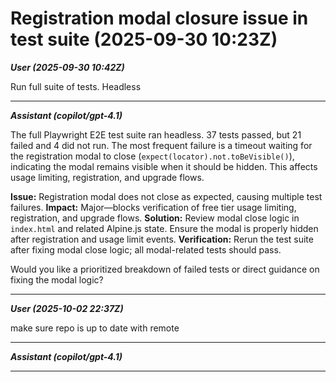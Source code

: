 <!-- Generated by SpecStory -->

<!-- vscode Session 52c2a01c-39ff-4fef-a250-e25daacb8d60 (2025-09-30 10:23Z) -->

# Registration modal closure issue in test suite (2025-09-30 10:23Z)

_**User (2025-09-30 10:42Z)**_

Run full suite of tests. Headless

---

_**Assistant (copilot/gpt-4.1)**_

The full Playwright E2E test suite ran headless. 37 tests passed, but 21 failed and 4 did not run. The most frequent failure is a timeout waiting for the registration modal to close (`expect(locator).not.toBeVisible()`), indicating the modal remains visible when it should be hidden. This affects usage limiting, registration, and upgrade flows.

**Issue:** Registration modal does not close as expected, causing multiple test failures.
**Impact:** Major—blocks verification of free tier usage limiting, registration, and upgrade flows.
**Solution:** Review modal close logic in `index.html` and related Alpine.js state. Ensure the modal is properly hidden after registration and usage limit events.
**Verification:** Rerun the test suite after fixing modal close logic; all modal-related tests should pass.

Would you like a prioritized breakdown of failed tests or direct guidance on fixing the modal logic?

---

_**User (2025-10-02 22:37Z)**_

make sure repo is up to date with remote

---

_**Assistant (copilot/gpt-4.1)**_



---

